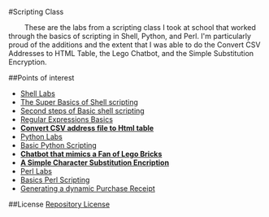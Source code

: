 #Scripting Class

&nbsp;&nbsp;&nbsp;&nbsp;&nbsp;&nbsp;&nbsp;&nbsp;These are the labs from a scripting class I took at school that worked through the basics of scripting in Shell, Python, and Perl. I'm particularly proud of the additions and the extent that I was able to do the Convert CSV Addresses to HTML Table, the Lego Chatbot, and the Simple Substitution Encryption.

##Points of interest
* [Shell Labs][shellFolder]
 * [The Super Basics of Shell scripting][shellSuperBasics]
 * [Second steps of Basic shell scripting][shellTheBasics]
 * [Regular Expressions Basics][shellRegex]
 * [**Convert CSV address file to Html table**][shellCsvToHtmlTable]
* [Python Labs][pythonFolder]
 * [Basic Python Scripting][pythonTheBasics]
 * [**Chatbot that mimics a Fan of Lego Bricks**][pythonChatbot]
 * [**A Simple Character Substitution Encription**][pythonEncryption]
* [Perl Labs][perlFolder]
 * [Basics Perl Scripting][perlTheBasics]
 * [Generating a dynamic Purchase Receipt][perlDynamicReceipt]

##License
[Repository License][license]

[shellFolder]: Labs_Shell
[shellSuperBasics]: Labs_Shell/lab1_super_basics
[shellTheBasics]: Labs_Shell/lab2_the_basics
[shellRegex]: Labs_Shell/lab3_RegEx
[shellCsvToHtmlTable]: Labs_Shell/lab4_CsvToHtmlTable
[pythonFolder]: Labs_Python
[pythonTheBasics]: Labs_Python/lab6_the_basics
[pythonChatbot]: Labs_Python/lab7_Lego_Fan_Chatbot
[pythonEncryption]: Labs_Python/lab8_Simple_Character_Substitution_Encryption
[perlFolder]: Labs_Perl
[perlTheBasics]: Labs_Perl/lab9_the_basics
[perlDynamicReceipt]: Labs_Perl/lab10_dynamicReceipt
[license]: LICENSE.md